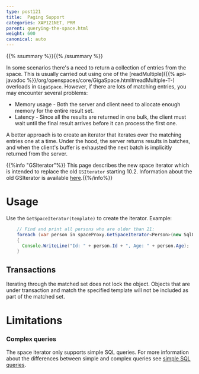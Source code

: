 ```yaml
---
type: post121
title:  Paging Support
categories: XAP121NET, PRM
parent: querying-the-space.html
weight: 600
canonical: auto
---
```


{{% ssummary %}}{{% /ssummary %}}



In some scenarios there's a need to return a collection of entries from the space. This is usually carried out using one of the [readMultiple]({{% api-javadoc %}}/org/openspaces/core/GigaSpace.html#readMultiple-T-) overloads in `GigaSpace`. However, if there are lots of matching entries, you may encounter several problems:

* Memory usage - Both the server and client need to allocate enough memory for the entire result set.
* Latency - Since all the results are returned in one bulk, the client must wait until the final result arrives before it can process the first one.

A better approach is to create an iterator that iterates over the matching entries one at a time. Under the hood, the server returns results in batches, and when the client's buffer is exhausted the next batch is implicitly returned from the server.

{{%info "GSIterator"%}}
This page describes the new space iterator which is intended to replace the old `GSIterator` starting 10.2. Information about the old GSIterator is available [here](./query-paging-support-old.html).{{%/info%}}

# Usage


Use the `GetSpaceIterator(template)` to create the iterator. Example:


```java
    // Find and print all persons who are older than 21:
    foreach (var person in spaceProxy.GetSpaceIterator<Person>(new SqlQuery<Person>("Age > 21")))
    {
      Console.WriteLine("Id: " + person.Id + ", Age: " + person.Age);
    }
```



## Transactions

Iterating through the matched set does not lock the object. Objects that are under transaction and match the specified template will not be included as part of the matched set.

# Limitations

### Complex queries

The space iterator only supports simple SQL queries. For more information about the differences between simple and complex queries see [simple SQL queries](./query-sql.html#SimpleQueries).

